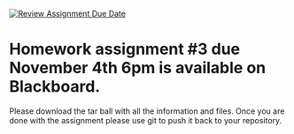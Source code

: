 [![Review Assignment Due Date](https://classroom.github.com/assets/deadline-readme-button-22041afd0340ce965d47ae6ef1cefeee28c7c493a6346c4f15d667ab976d596c.svg)](https://classroom.github.com/a/1CxvyB2f)

# Homework assignment #3 due November 4th 6pm is available on Blackboard. 
Please download the tar ball with all the information and files. Once you are done with the assignment please use git to push it back to your repository. 
